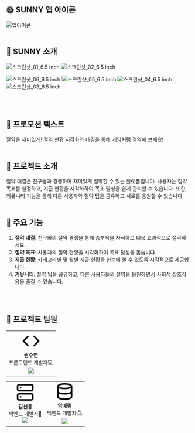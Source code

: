 ## 🌞 SUNNY 앱 아이콘
  <img src="https://github.com/SUNNY-PJ/.github/assets/100350818/fc755de8-3cb6-46a4-b70a-d769cebbebb1" width="200" title="앱아이콘">
<br />
<br />

## 📱 SUNNY 소개
<p align="center">
  <p>
  <img src="https://github.com/SUNNY-PJ/Frontend/assets/100350818/9756daf3-caaf-46ee-81af-1973b9a19a51" width="200" title="스크린샷_01_6.5 inch">
  <img src="https://github.com/SUNNY-PJ/Frontend/assets/100350818/c0f42bc1-4a98-4983-946a-2fe3c287aae6" width="200" title="스크린샷_02_6.5 inch">
  </p>
  <p>
  <img src="https://github.com/SUNNY-PJ/Frontend/assets/100350818/080d874b-8aa2-469b-a343-05e0020fd8b1" width="200" title="스크린샷_06_6.5 inch">
  <img src="https://github.com/SUNNY-PJ/Frontend/assets/100350818/85190ec6-c17d-4b56-9f0c-1a5947c8b24b" width="200" title="스크린샷_05_6.5 inch">
  <img src="https://github.com/SUNNY-PJ/Frontend/assets/100350818/3c5ec895-cb2c-490d-b196-0d76b7cfb0bc" width="200" title="스크린샷_04_6.5 inch">
  <img src="https://github.com/SUNNY-PJ/Frontend/assets/100350818/cb2d467a-9a29-4b44-b007-7010e5fa6230" width="200" title="스크린샷_03_6.5 inch">
  </p>
</p>

<br />
<br />

## 🌟 프로모션 텍스트
절약을 재미있게! 절약 현황 시각화와 대결을 통해 게임처럼 절약해 보세요!
<br />
<br />

## 📖 프로젝트 소개
절약 대결은 친구들과 경쟁하며 재미있게 절약할 수 있는 플랫폼입니다. 사용자는 절약 목표를 설정하고, 지출 현황을 시각화하여 목표 달성을 쉽게 관리할 수 있습니다. 또한, 커뮤니티 기능을 통해 다른 사용자와 절약 팁을 공유하고 서로를 응원할 수 있습니다.
<br />
<br />

## 🔑 주요 기능
1. **절약 대결**: 친구와의 절약 경쟁을 통해 승부욕을 자극하고 더욱 효과적으로 절약하세요.
2. **절약 목표**: 사용자의 절약 현황을 시각화하여 목표 달성을 돕습니다.
3. **지출 현황**: 카테고리별 및 월별 지출 현황을 한눈에 볼 수 있도록 시각적으로 제공합니다.
4. **커뮤니티**: 절약 팁을 공유하고, 다른 사용자들의 절약을 응원하면서 사회적 상호작용을 즐길 수 있습니다.

<br />
<br />

## 👥 프로젝트 팀원
<p align="center">
  <table>
    <tr>
      <td align="center">
        <img src="https://raw.githubusercontent.com/feathericons/feather/master/icons/code.svg" width="50" height="50" alt="Frontend Developer Icon"/>
        <br />
        <b>권수연</b>
        <br />
        프론트엔드 개발자💻
        <br />
        <a href="https://github.com/yeoniii20">
          <img src="https://img.shields.io/badge/-GitHub-black?style=flat-square&logo=github&link=https://github.com/yeoniii20" />
        </a>
      </td>
    </tr>
  </table>
   <table>
    <tr>
      <td align="center">
        <img src="https://raw.githubusercontent.com/feathericons/feather/master/icons/server.svg" width="50" height="50" alt="Backend Developer Icon"/>
        <br />
        <b>김선웅</b>
        <br />
        백엔드 개발자💾
        <br />
        <a href="https://github.com/dnd2dnd">
          <img src="https://img.shields.io/badge/-GitHub-black?style=flat-square&logo=github&link=https://github.com/dnd2dnd" />
        </a>
      </td>
      <td align="center">
        <img src="https://raw.githubusercontent.com/feathericons/feather/master/icons/database.svg" width="50" height="50" alt="Backend Developer Icon"/>
        <br />
        <b>엄예림</b>
        <br />
        백엔드 개발자🖧
        <br />
         <a href="https://github.com/Eom-Ye-rim">
          <img src="https://img.shields.io/badge/-GitHub-black?style=flat-square&logo=github&link=https://github.com/Eom-Ye-rim" />
        </a>
      </td>
    </tr>
  </table>
</p>
